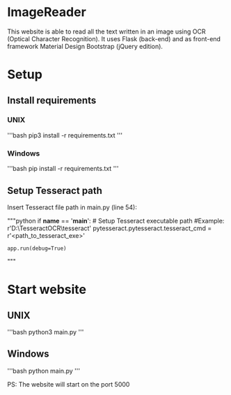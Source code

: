# ImageReader
This website is able to read all the text written in an image using OCR (Optical Character Recognition).
It uses Flask (back-end) and as front-end framework Material Design Bootstrap (jQuery edition).

# Setup
## Install requirements
### UNIX
'''bash
pip3 install -r requirements.txt
'''

### Windows
'''bash
pip install -r requirements.txt
'''


## Setup Tesseract path
Insert Tesseract file path in main.py (line 54):

"""python
if __name__ == '__main__':
    # Setup Tesseract executable path
    #Example: r'D:\TesseractOCR\tesseract'
    pytesseract.pytesseract.tesseract_cmd = r'<path_to_tesseract_exe>'

    app.run(debug=True)
"""

# Start website
## UNIX
'''bash
python3 main.py
'''

## Windows
'''bash
python main.py
'''

PS: The website will start on the port 5000

